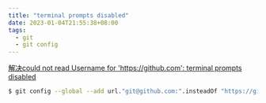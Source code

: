 ```yaml
---
title: "terminal prompts disabled"
date: 2023-01-04T21:55:38+08:00
tags:
  - git
  - git config
---
```


[解决could not read Username for 'https://github.com': terminal prompts disabled](https://stackoverflow.com/questions/32232655/go-get-results-in-terminal-prompts-disabled-error-for-github-private-repo)

```bash
$ git config --global --add url."git@github.com:".insteadOf "https://github.com/"
```
